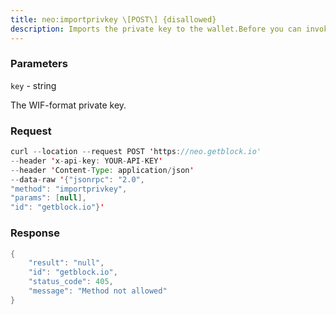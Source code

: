 ```yaml
---
title: neo:importprivkey \[POST\] {disallowed}
description: Imports the private key to the wallet.Before you can invoke this method you must call the RPC methodopenwallet to open the wallet first.
---
```


### Parameters


`key` - string

The WIF-format private key.

### Request

``` java
curl --location --request POST 'https://neo.getblock.io' 
--header 'x-api-key: YOUR-API-KEY' 
--header 'Content-Type: application/json' 
--data-raw '{"jsonrpc": "2.0",
"method": "importprivkey",
"params": [null],
"id": "getblock.io"}'
```

###  Response

``` java
{
    "result": "null",
    "id": "getblock.io",
    "status_code": 405,
    "message": "Method not allowed"
}
```

